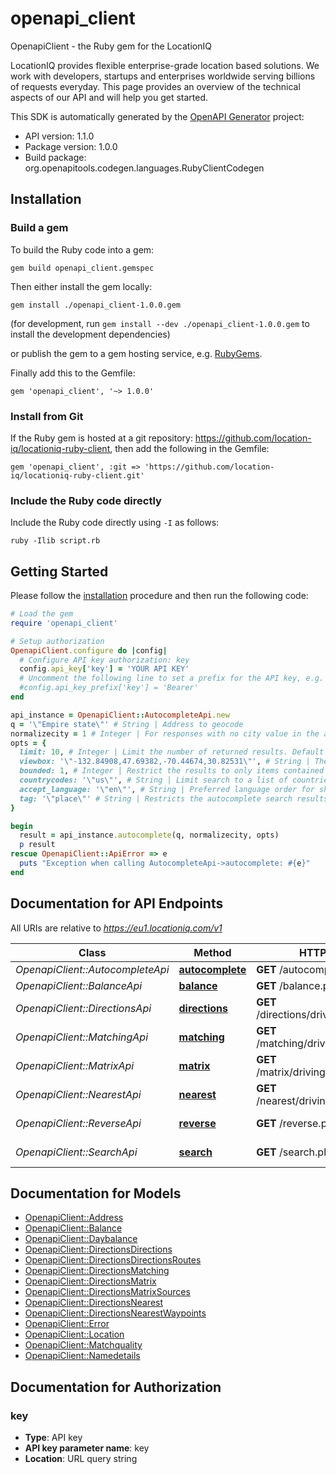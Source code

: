 # openapi_client

OpenapiClient - the Ruby gem for the LocationIQ

LocationIQ provides flexible enterprise-grade location based solutions. We work with developers, startups and enterprises worldwide serving billions of requests everyday. This page provides an overview of the technical aspects of our API and will help you get started.

This SDK is automatically generated by the [OpenAPI Generator](https://openapi-generator.tech) project:

- API version: 1.1.0
- Package version: 1.0.0
- Build package: org.openapitools.codegen.languages.RubyClientCodegen

## Installation

### Build a gem

To build the Ruby code into a gem:

```shell
gem build openapi_client.gemspec
```

Then either install the gem locally:

```shell
gem install ./openapi_client-1.0.0.gem
```

(for development, run `gem install --dev ./openapi_client-1.0.0.gem` to install the development dependencies)

or publish the gem to a gem hosting service, e.g. [RubyGems](https://rubygems.org/).

Finally add this to the Gemfile:

    gem 'openapi_client', '~> 1.0.0'

### Install from Git

If the Ruby gem is hosted at a git repository: https://github.com/location-iq/locationiq-ruby-client, then add the following in the Gemfile:

    gem 'openapi_client', :git => 'https://github.com/location-iq/locationiq-ruby-client.git'

### Include the Ruby code directly

Include the Ruby code directly using `-I` as follows:

```shell
ruby -Ilib script.rb
```

## Getting Started

Please follow the [installation](#installation) procedure and then run the following code:

```ruby
# Load the gem
require 'openapi_client'

# Setup authorization
OpenapiClient.configure do |config|
  # Configure API key authorization: key
  config.api_key['key'] = 'YOUR API KEY'
  # Uncomment the following line to set a prefix for the API key, e.g. 'Bearer' (defaults to nil)
  #config.api_key_prefix['key'] = 'Bearer'
end

api_instance = OpenapiClient::AutocompleteApi.new
q = '\"Empire state\"' # String | Address to geocode
normalizecity = 1 # Integer | For responses with no city value in the address section, the next available element in this order - city_district, locality, town, borough, municipality, village, hamlet, quarter, neighbourhood - from the address section will be normalized to city. Defaults to 1 for SDKs.
opts = {
  limit: 10, # Integer | Limit the number of returned results. Default is 10.
  viewbox: '\"-132.84908,47.69382,-70.44674,30.82531\"', # String | The preferred area to find search results.  To restrict results to those within the viewbox, use along with the bounded option. Tuple of 4 floats. Any two corner points of the box - `max_lon,max_lat,min_lon,min_lat` or `min_lon,min_lat,max_lon,max_lat` - are accepted in any order as long as they span a real box. 
  bounded: 1, # Integer | Restrict the results to only items contained with the viewbox
  countrycodes: '\"us\"', # String | Limit search to a list of countries.
  accept_language: '\"en\"', # String | Preferred language order for showing search results, overrides the value specified in the Accept-Language HTTP header. Defaults to en. To use native language for the response when available, use accept-language=native
  tag: '\"place\"' # String | Restricts the autocomplete search results to elements of specific OSM class and type.  Example - To restrict results to only class place and type city: tag=place:city, To restrict the results to all of OSM class place: tag=place
}

begin
  result = api_instance.autocomplete(q, normalizecity, opts)
  p result
rescue OpenapiClient::ApiError => e
  puts "Exception when calling AutocompleteApi->autocomplete: #{e}"
end

```

## Documentation for API Endpoints

All URIs are relative to *https://eu1.locationiq.com/v1*

Class | Method | HTTP request | Description
------------ | ------------- | ------------- | -------------
*OpenapiClient::AutocompleteApi* | [**autocomplete**](docs/AutocompleteApi.md#autocomplete) | **GET** /autocomplete.php | 
*OpenapiClient::BalanceApi* | [**balance**](docs/BalanceApi.md#balance) | **GET** /balance.php | 
*OpenapiClient::DirectionsApi* | [**directions**](docs/DirectionsApi.md#directions) | **GET** /directions/driving/{coordinates} | Directions Service
*OpenapiClient::MatchingApi* | [**matching**](docs/MatchingApi.md#matching) | **GET** /matching/driving/{coordinates} | Matching Service
*OpenapiClient::MatrixApi* | [**matrix**](docs/MatrixApi.md#matrix) | **GET** /matrix/driving/{coordinates} | Matrix Service
*OpenapiClient::NearestApi* | [**nearest**](docs/NearestApi.md#nearest) | **GET** /nearest/driving/{coordinates} | Nearest Service
*OpenapiClient::ReverseApi* | [**reverse**](docs/ReverseApi.md#reverse) | **GET** /reverse.php | Reverse Geocoding
*OpenapiClient::SearchApi* | [**search**](docs/SearchApi.md#search) | **GET** /search.php | Forward Geocoding


## Documentation for Models

 - [OpenapiClient::Address](docs/Address.md)
 - [OpenapiClient::Balance](docs/Balance.md)
 - [OpenapiClient::Daybalance](docs/Daybalance.md)
 - [OpenapiClient::DirectionsDirections](docs/DirectionsDirections.md)
 - [OpenapiClient::DirectionsDirectionsRoutes](docs/DirectionsDirectionsRoutes.md)
 - [OpenapiClient::DirectionsMatching](docs/DirectionsMatching.md)
 - [OpenapiClient::DirectionsMatrix](docs/DirectionsMatrix.md)
 - [OpenapiClient::DirectionsMatrixSources](docs/DirectionsMatrixSources.md)
 - [OpenapiClient::DirectionsNearest](docs/DirectionsNearest.md)
 - [OpenapiClient::DirectionsNearestWaypoints](docs/DirectionsNearestWaypoints.md)
 - [OpenapiClient::Error](docs/Error.md)
 - [OpenapiClient::Location](docs/Location.md)
 - [OpenapiClient::Matchquality](docs/Matchquality.md)
 - [OpenapiClient::Namedetails](docs/Namedetails.md)


## Documentation for Authorization


### key


- **Type**: API key
- **API key parameter name**: key
- **Location**: URL query string

